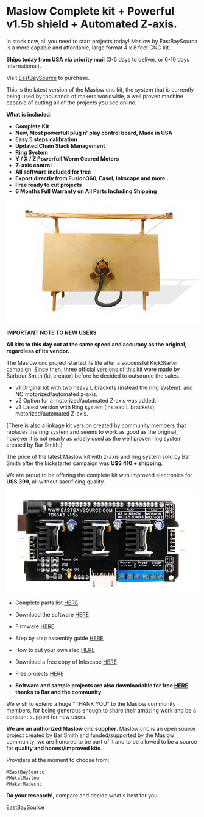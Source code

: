 # Maslow Complete kit + Powerful v1.5b shield + Automated Z-axis.

In stock now, all you need to start projects today!
Maslow by EastBaySourca is a more capable and affordable, large format 4 x 8 feet CNC kit.

**Ships today from USA via priority mail** (3-5 days to deliver, or 6-10 days international).

Visit [EastBaySource](https://www.eastbaysource.com) to purchase.

This is the latest version of the Maslow cnc kit, the system that is currently being used by thousands of makers worldwide, a well proven machine capable of cutting all of the projects you see online.



**What is included:**

- **Complete Kit**
- **New, Most powerfull plug n' play control board, Made in USA**
- **Easy 5 steps calibration**
- **Updated Chain Slack Management**
- **Ring System**
- **Y / X / Z Powerfull Worm Geared Motors**
- **Z-axis control**
- **All software included for free**
- **Export directly from Fusion360, Easel, Inkscape and more..**
- **Free ready to cut projects**
- **6 Months Full Warranty on All Parts Including Shipping**



![Complete Kit](https://raw.githubusercontent.com/MaslowCommunityGarden/Maslow-kits-for-sale-soon./master/fullkit_wb.jpg)


**IMPORTANT NOTE TO NEW USERS**

**All kits to this day cut at the same speed and accuracy as the original, regardless of its vendor.**

The Maslow cnc project started its life after a successful KickStarter campaign.
Since then, three official versions of this kit were made by Barbour Smith (kit creator) before he decided to outsource the sales.

- v1 Original kit with two heavy L brackets (instead the ring system), and NO motorized/automated z-axis.
- v2 Option for a motorized/automated Z-axis was added.
- v3 Latest version with Ring system (instead L brackets), motorized/automated Z-axis.

(There is also a linkage kit version created by community members that replaces the ring system and seems to work as good as the original, however it is not nearly as widely used as the well proven ring system created by Bar Smith.)


The price of the latest Maslow kit with z-axis and ring system sold by Bar Smith after the kickstarter campaign was **U$S 410 + shipping**.

We are proud to be offering the complete kit with improved electronics for **U$S 399**, all without sacrificing quality.


![New shield v1.5](https://raw.githubusercontent.com/MaslowCommunityGarden/Maslow-kits-for-sale-soon./master/TB_v1.5.jpg)


- Complete parts list [HERE](https://www.eastbaysource.com/index.php/what-is-in-the-box)

- Download the software [HERE](https://www.eastbaysource.com/index.php/downloads/file/3-groundcontrol-windows-portable-v1-26) 

- Firmware [HERE](https://www.eastbaysource.com/index.php/downloads/file/4-firmware-1-26b)

- Step by step assembly guide [HERE](https://www.eastbaysource.com/index.php/assembly-guide/assembly-instructions)

- How to cut your own sled [HERE](https://www.eastbaysource.com/index.php/assembly-guide/assembly-instructions)

- Download a free copy of Inkscape [HERE](https://inkscape.org/)

- Free projects [HERE](https://www.eastbaysource.com/index.php/downloads)



- **Software and sample projects are also downloadable for free [HERE](http://maslowcommunitygarden.org) thanks to Bar and the community.**

We wish to extend a huge "THANK YOU" to the Maslow community members, for being generous enough to share their amazing work and be a constant support for new users. 

**We are an authorized Maslow cnc supplier**. Maslow cnc is an open source project created by Bar Smith and funded/supported by the Maslow community, we are honored to be part of it and to be allowed to be a source for **quality and honest/improved kits**.

Providers at the moment to choose from:

    @EastBaySource
    @MetalMaslow
    @MakerMadecnc

**Do your research!**, compare and decide what's best for you.


EastBaySource

